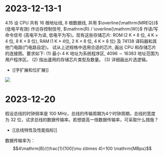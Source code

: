 # 2023-12-13-1
4.15 设 $\mathrm{CPU}$ 共有 16 根地址线, 8 根数据线, 并用 $\overline{\mathrm{MREQ}}$ (低电平有效) 作访存控制信号, $\mathrm{R} / \overline{\mathrm{W}}$ 作读/写命令信号 (高电平为读, 低电平为写)。现有这些存储芯片: $\operatorname{ROM}(2 \mathrm{~K} \times 8$ 位, $4 \mathrm{~K} \times 4$ 位, $8 \mathrm{~K} \times 8$ 位), $\operatorname{RAM}(1 \mathrm{~K} \times 4$位, $2 \mathrm{~K} \times 8$ 位, $4 \mathrm{~K} \times 8$ 位) 及 74138 译码器和其他门电路(门电路自定)。
试从上述规格中选用合适的芯片, 画出 CPU 和存储芯片的连接图。要求如下:
(1) 最小 $4 \mathrm{~K}$ 地址为系统程序区, $4096 \sim 16383$ 地址范围为用户程序区。
(2) 指出逶用的存储芯片类型及数量。
(3) 详细画出片选逻辑。

- [[字扩展和位扩展]]

![](https://obsdian-img-1319433252.cos.ap-shanghai.myqcloud.com/2023-12-14-1.jpg)

# 2023-12-20
假设总线的时钟频率是 100 MHz，总线的传输周期为4个时钟周期，总线的宽度为 32 位，试求总线的数据传输率。若想提高一倍数据传输率，可采取什么措施？

- [[总线特性及性能指标]]

数据传输率为：$$4\mathrm{B}/(\frac{1}{100}\mu s\times 4)=100 \mathrm{MBps}$$
